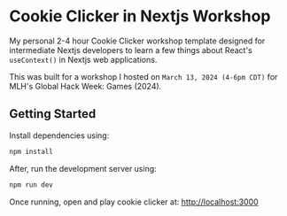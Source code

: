 # Cookie Clicker in Nextjs Workshop

My personal 2-4 hour Cookie Clicker workshop template designed for intermediate Nextjs developers to learn a few things about React's `useContext()` in Nextjs web applications.

This was built for a workshop I hosted on `March 13, 2024 (4-6pm CDT)` for MLH's Global Hack Week: Games (2024).

## Getting Started

Install dependencies using:

```bash
npm install
```

After, run the development server using:

```bash
npm run dev
```

Once running, open and play cookie clicker at: [http://localhost:3000](http://localhost:3000)
